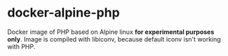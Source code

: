 # docker-alpine-php
Docker image of PHP based on Alpine linux **for experimental purposes only**. Image is compiled with libiconv, because default iconv isn't working with PHP. 
